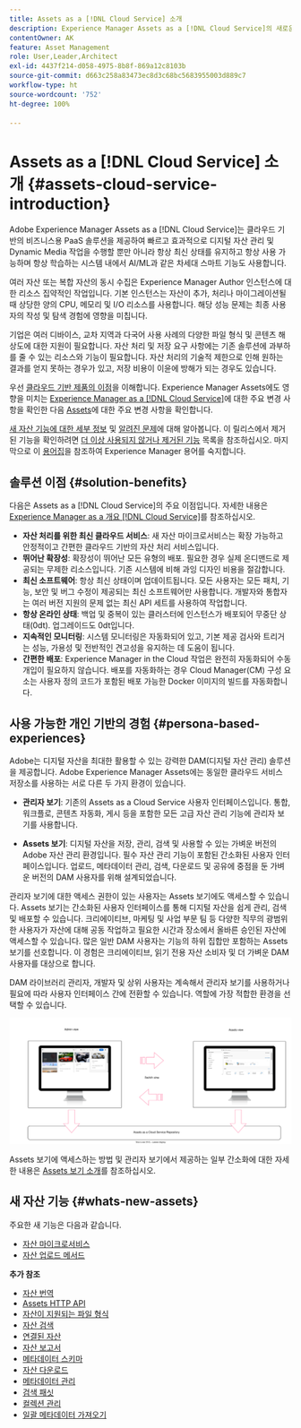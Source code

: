 ```yaml
---
title: Assets as a [!DNL Cloud Service] 소개
description: Experience Manager Assets as a [!DNL Cloud Service]의 새로운 기능과 이점에 대해 알아봅니다. 기업을 위한 클라우드 기반 PaaS 솔루션입니다.
contentOwner: AK
feature: Asset Management
role: User,Leader,Architect
exl-id: 4437f214-d058-4975-8b8f-869a12c8103b
source-git-commit: d663c258a83473ec8d3c68bc5683955003d889c7
workflow-type: ht
source-wordcount: '752'
ht-degree: 100%

---
```


# Assets as a [!DNL Cloud Service] 소개 {#assets-cloud-service-introduction}

<!-- Need review information from gklebus -->

Adobe Experience Manager Assets as a [!DNL Cloud Service]는 클라우드 기반의 비즈니스용 PaaS 솔루션을 제공하여 빠르고 효과적으로 디지털 자산 관리 및 Dynamic Media 작업을 수행할 뿐만 아니라 항상 최신 상태를 유지하고 항상 사용 가능하며 항상 학습하는 시스템 내에서 AI/ML과 같은 차세대 스마트 기능도 사용합니다.

여러 자산 또는 복합 자산의 동시 수집은 Experience Manager Author 인스턴스에 대한 리소스 집약적인 작업입니다. 기본 인스턴스는 자산이 추가, 처리나 마이그레이션될 때 상당한 양의 CPU, 메모리 및 I/O 리소스를 사용합니다. 해당 성능 문제는 최종 사용자의 작성 및 탐색 경험에 영향을 미칩니다.

기업은 여러 디바이스, 교차 지역과 다국어 사용 사례의 다양한 파일 형식 및 콘텐츠 해상도에 대한 지원이 필요합니다. 자산 처리 및 저장 요구 사항에는 기존 솔루션에 과부하를 줄 수 있는 리소스와 기능이 필요합니다. 자산 처리의 기술적 제한으로 인해 원하는 결과를 얻지 못하는 경우가 있고, 저장 비용이 이윤에 방해가 되는 경우도 있습니다.

우선 [클라우드 기반 제품의 이점](#solution-benefits)을 이해합니다. Experience Manager Assets에도 영향을 미치는 [Experience Manager as a  [!DNL Cloud Service]](/help/release-notes/aem-cloud-changes.md)에 대한 주요 변경 사항을 확인한 다음 [Assets](/help/assets/assets-cloud-changes.md)에 대한 주요 변경 사항을 확인합니다.

[새 자산 기능에 대한 세부 정보](#whats-new-assets) 및 [알려진 문제](/help/release-notes/maintenance/latest.md)에 대해 알아봅니다. 이 릴리스에서 제거된 기능을 확인하려면 [더 이상 사용되지 않거나 제거된 기능](/help/release-notes/deprecated-removed-features.md) 목록을 참조하십시오. 마지막으로 이 [용어집](/help/overview/terminology.md)을 참조하여 Experience Manager 용어를 숙지합니다.

## 솔루션 이점 {#solution-benefits}

다음은 Assets as a [!DNL Cloud Service]의 주요 이점입니다. 자세한 내용은 [Experience Manager as a 개요 [!DNL Cloud Service]](/help/overview/introduction.md)를 참조하십시오.

* **자산 처리를 위한 최신 클라우드 서비스**: 새 자산 마이크로서비스는 확장 가능하고 안정적이고 간편한 클라우드 기반의 자산 처리 서비스입니다.
* **뛰어난 확장성**: 확장성이 뛰어난 모든 유형의 배포. 필요한 경우 실제 온디맨드로 제공되는 무제한 리소스입니다. 기존 시스템에 비해 과잉 디자인 비용을 절감합니다.
* **최신 소프트웨어**: 항상 최신 상태이며 업데이트됩니다. 모든 사용자는 모든 패치, 기능, 보안 및 버그 수정이 제공되는 최신 소프트웨어만 사용합니다. 개발자와 통합자는 여러 버전 지원의 문제 없는 최신 API 세트를 사용하여 작업합니다.
* **항상 온라인 상태**: 백업 및 중복이 있는 클러스터에 인스턴스가 배포되어 무중단 상태(0dt). 업그레이드도 0dt입니다.
* **지속적인 모니터링**: 시스템 모니터링은 자동화되어 있고, 기본 제공 검사와 트리거는 성능, 가용성 및 전반적인 견고성을 유지하는 데 도움이 됩니다.
* **간편한 배포**: Experience Manager in the Cloud 작업은 완전히 자동화되어 수동 개입이 필요하지 않습니다. 배포를 자동화하는 경우 Cloud Manager(CM) 구성 요소는 사용자 정의 코드가 포함된 배포 가능한 Docker 이미지의 빌드를 자동화합니다.

## 사용 가능한 개인 기반의 경험 {#persona-based-experiences}

Adobe는 디지털 자산을 최대한 활용할 수 있는 강력한 DAM(디지털 자산 관리) 솔루션을 제공합니다. Adobe Experience Manager Assets에는 동일한 클라우드 서비스 저장소를 사용하는 서로 다른 두 가지 환경이 있습니다.

* **관리자 보기**: 기존의 Assets as a Cloud Service 사용자 인터페이스입니다. 통합, 워크플로, 콘텐츠 자동화, 게시 등을 포함한 모든 고급 자산 관리 기능에 관리자 보기를 사용합니다.

* **Assets 보기**: 디지털 자산을 저장, 관리, 검색 및 사용할 수 있는 가벼운 버전의 Adobe 자산 관리 환경입니다. 필수 자산 관리 기능이 포함된 간소화된 사용자 인터페이스입니다. 업로드, 메타데이터 관리, 검색, 다운로드 및 공유에 중점을 둔 가벼운 버전의 DAM 사용자를 위해 설계되었습니다.

관리자 보기에 대한 액세스 권한이 있는 사용자는 Assets 보기에도 액세스할 수 있습니다. Assets 보기는 간소화된 사용자 인터페이스를 통해 디지털 자산을 쉽게 관리, 검색 및 배포할 수 있습니다. 크리에이티브, 마케팅 및 사업 부문 팀 등 다양한 직무의 광범위한 사용자가 자산에 대해 공동 작업하고 필요한 시간과 장소에서 올바른 승인된 자산에 액세스할 수 있습니다. 많은 일반 DAM 사용자는 기능의 하위 집합만 포함하는 Assets 보기를 선호합니다. 이 경험은 크리에이티브, 읽기 전용 자산 소비자 및 더 가벼운 DAM 사용자를 대상으로 합니다.

DAM 라이브러리 관리자, 개발자 및 상위 사용자는 계속해서 관리자 보기를 사용하거나 필요에 따라 사용자 인터페이스 간에 전환할 수 있습니다. 역할에 가장 적합한 환경을 선택할 수 있습니다.

![add-tags](assets/newui-overview.svg)

Assets 보기에 액세스하는 방법 및 관리자 보기에서 제공하는 일부 간소화에 대한 자세한 내용은 [Assets 보기 소개](/help/assets/assets-view-introduction.md)를 참조하십시오.

## 새 자산 기능 {#whats-new-assets}

주요한 새 기능은 다음과 같습니다.

* [자산 마이크로서비스](/help/assets/asset-microservices-overview.md)
* [자산 업로드 메서드](/help/assets/add-assets.md)

**추가 참조**

* [자산 번역](translate-assets.md)
* [Assets HTTP API](mac-api-assets.md)
* [자산이 지원되는 파일 형식](file-format-support.md)
* [자산 검색](search-assets.md)
* [연결된 자산](use-assets-across-connected-assets-instances.md)
* [자산 보고서](asset-reports.md)
* [메타데이터 스키마](metadata-schemas.md)
* [자산 다운로드](download-assets-from-aem.md)
* [메타데이터 관리](manage-metadata.md)
* [검색 패싯](search-facets.md)
* [컬렉션 관리](manage-collections.md)
* [일괄 메타데이터 가져오기](metadata-import-export.md)
